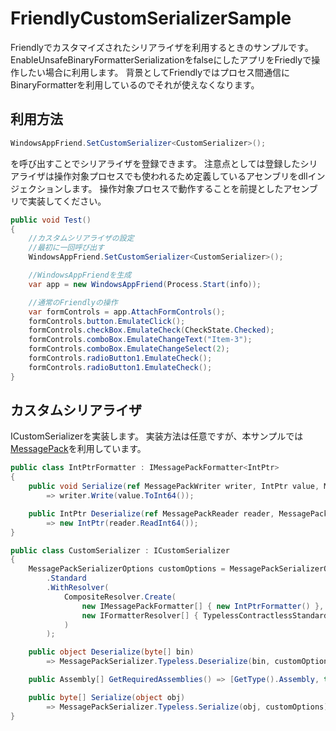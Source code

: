 # FriendlyCustomSerializerSample
Friendlyでカスタマイズされたシリアライザを利用するときのサンプルです。
EnableUnsafeBinaryFormatterSerializationをfalseにしたアプリをFriedlyで操作したい場合に利用します。
背景としてFriendlyではプロセス間通信にBinaryFormatterを利用しているのでそれが使えなくなります。

## 利用方法
```csharp
WindowsAppFriend.SetCustomSerializer<CustomSerializer>();
``` 
を呼び出すことでシリアライザを登録できます。
注意点としては登録したシリアライザは操作対象プロセスでも使われるため定義しているアセンブリをdllインジェクションします。
操作対象プロセスで動作することを前提としたアセンブリで実装してください。

```csharp
public void Test()
{
    //カスタムシリアライザの設定
    //最初に一回呼び出す
    WindowsAppFriend.SetCustomSerializer<CustomSerializer>();

    //WindowsAppFriendを生成
    var app = new WindowsAppFriend(Process.Start(info));

    //通常のFriendlyの操作
    var formControls = app.AttachFormControls();
    formControls.button.EmulateClick();
    formControls.checkBox.EmulateCheck(CheckState.Checked);
    formControls.comboBox.EmulateChangeText("Item-3");
    formControls.comboBox.EmulateChangeSelect(2);
    formControls.radioButton1.EmulateCheck();
    formControls.radioButton1.EmulateCheck();
}
```

## カスタムシリアライザ
ICustomSerializerを実装します。
実装方法は任意ですが、本サンプルでは[MessagePack](https://www.nuget.org/packages/MessagePack)を利用しています。

```csharp
public class IntPtrFormatter : IMessagePackFormatter<IntPtr>
{
    public void Serialize(ref MessagePackWriter writer, IntPtr value, MessagePackSerializerOptions options)
        => writer.Write(value.ToInt64());

    public IntPtr Deserialize(ref MessagePackReader reader, MessagePackSerializerOptions options)
        => new IntPtr(reader.ReadInt64());
}

public class CustomSerializer : ICustomSerializer
{
    MessagePackSerializerOptions customOptions = MessagePackSerializerOptions
        .Standard
        .WithResolver(
            CompositeResolver.Create(
                new IMessagePackFormatter[] { new IntPtrFormatter() },
                new IFormatterResolver[] { TypelessContractlessStandardResolver.Instance }
            )
        );

    public object Deserialize(byte[] bin)
        => MessagePackSerializer.Typeless.Deserialize(bin, customOptions);

    public Assembly[] GetRequiredAssemblies() => [GetType().Assembly, typeof(MessagePackSerializer).Assembly];

    public byte[] Serialize(object obj)
        => MessagePackSerializer.Typeless.Serialize(obj, customOptions);
}
```
